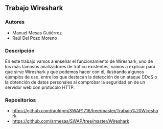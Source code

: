 ## Trabajo Wireshark ##

### Autores ###

- Manuel Mesas Gutiérrez
- Raúl Del Pozo Moreno

### Descripción ###

En este trabajo vamos a enseñar el funcionamiento de Wireshark, uno de los más famosos analizadores de tráfico existentes, vamos a explicar para que sirve Wireshark y que podemos hacer con él, ilustrando algunos ejemplos de uso, entre los que destacan la detección de un ataque DDoS o la obtención de datos personales al comprobar la seguridad en de un servidor web con protocolo HTTP.

### Repositorios ###

- https://github.com/rauldpm/SWAP1718/tree/master/Trabajo%20Wireshark
- https://github.com/srmesas/SWAP/tree/master/Wireshark
